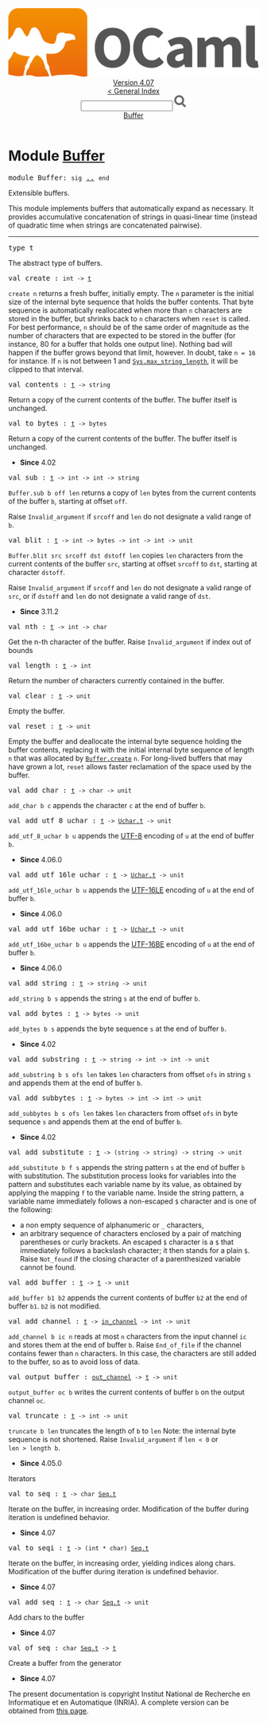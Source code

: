<!-- ((! set title API !)) ((! set documentation !)) ((! set api !)) ((! set nobreadcrumb !)) -->
<div class="api"><header><nav class="toc brand"><a class="brand" href="https://ocaml.org/"><img src="colour-logo-gray.svg" class="svg" alt="OCaml"></a></nav><nav class="toc"><div class="toc_version"><a href="/docs" id="version-select">Version 4.07</a></div><a href="index.html">&lt; General Index</a><div class="api_search"><input type="text" name="apisearch" id="api_search" oninput="mySearch(false);" onkeypress="this.oninput();" onclick="this.oninput();" onpaste="this.oninput();">
<img src="search_icon.svg" alt="Search" class="svg" onclick="mySearch(false)"></div>
<div id="search_results"></div><div class="toc_title"><a href="#top">Buffer</a></div><ul></ul></nav></header>

<h1>Module <a href="type_Buffer.html">Buffer</a></h1>

<pre><span id="MODULEBuffer"><span class="keyword">module</span> Buffer</span>: <code class="code"><span class="keyword">sig</span></code> <a href="Buffer.html">..</a> <code class="code"><span class="keyword">end</span></code></pre><div class="info module top">
<div class="info-desc">
<p>Extensible buffers.</p>

<p>This module implements buffers that automatically expand
   as necessary.  It provides accumulative concatenation of strings
   in quasi-linear time (instead of quadratic time when strings are
   concatenated pairwise).</p>
</div>
</div>
<hr width="100%">

<pre><span id="TYPEt"><span class="keyword">type</span> <code class="type"></code>t</span> </pre>
<div class="info ">
<div class="info-desc">
<p>The abstract type of buffers.</p>
</div>
</div>


<pre><span id="VALcreate"><span class="keyword">val</span> create</span> : <code class="type">int -&gt; <a href="Buffer.html#TYPEt">t</a></code></pre><div class="info ">
<div class="info-desc">
<p><code class="code">create&nbsp;n</code> returns a fresh buffer, initially empty.
   The <code class="code">n</code> parameter is the initial size of the internal byte sequence
   that holds the buffer contents. That byte sequence is automatically
   reallocated when more than <code class="code">n</code> characters are stored in the buffer,
   but shrinks back to <code class="code">n</code> characters when <code class="code">reset</code> is called.
   For best performance, <code class="code">n</code> should be of the same order of magnitude
   as the number of characters that are expected to be stored in
   the buffer (for instance, 80 for a buffer that holds one output
   line).  Nothing bad will happen if the buffer grows beyond that
   limit, however. In doubt, take <code class="code">n&nbsp;=&nbsp;16</code> for instance.
   If <code class="code">n</code> is not between 1 and <a href="Sys.html#VALmax_string_length"><code class="code"><span class="constructor">Sys</span>.max_string_length</code></a>, it will
   be clipped to that interval.</p>
</div>
</div>

<pre><span id="VALcontents"><span class="keyword">val</span> contents</span> : <code class="type"><a href="Buffer.html#TYPEt">t</a> -&gt; string</code></pre><div class="info ">
<div class="info-desc">
<p>Return a copy of the current contents of the buffer.
    The buffer itself is unchanged.</p>
</div>
</div>

<pre><span id="VALto_bytes"><span class="keyword">val</span> to_bytes</span> : <code class="type"><a href="Buffer.html#TYPEt">t</a> -&gt; bytes</code></pre><div class="info ">
<div class="info-desc">
<p>Return a copy of the current contents of the buffer.
    The buffer itself is unchanged.</p>
</div>
<ul class="info-attributes">
<li><b>Since</b> 4.02</li>
</ul>
</div>

<pre><span id="VALsub"><span class="keyword">val</span> sub</span> : <code class="type"><a href="Buffer.html#TYPEt">t</a> -&gt; int -&gt; int -&gt; string</code></pre><div class="info ">
<div class="info-desc">
<p><code class="code"><span class="constructor">Buffer</span>.sub&nbsp;b&nbsp;off&nbsp;len</code> returns a copy of <code class="code">len</code> bytes from the
    current contents of the buffer <code class="code">b</code>, starting at offset <code class="code">off</code>.</p>

<p>Raise <code class="code"><span class="constructor">Invalid_argument</span></code> if <code class="code">srcoff</code> and <code class="code">len</code> do not designate a valid
    range of <code class="code">b</code>.</p>
</div>
</div>

<pre><span id="VALblit"><span class="keyword">val</span> blit</span> : <code class="type"><a href="Buffer.html#TYPEt">t</a> -&gt; int -&gt; bytes -&gt; int -&gt; int -&gt; unit</code></pre><div class="info ">
<div class="info-desc">
<p><code class="code"><span class="constructor">Buffer</span>.blit&nbsp;src&nbsp;srcoff&nbsp;dst&nbsp;dstoff&nbsp;len</code> copies <code class="code">len</code> characters from
   the current contents of the buffer <code class="code">src</code>, starting at offset <code class="code">srcoff</code>
   to <code class="code">dst</code>, starting at character <code class="code">dstoff</code>.</p>

<p>Raise <code class="code"><span class="constructor">Invalid_argument</span></code> if <code class="code">srcoff</code> and <code class="code">len</code> do not designate a valid
   range of <code class="code">src</code>, or if <code class="code">dstoff</code> and <code class="code">len</code> do not designate a valid
   range of <code class="code">dst</code>.</p>
</div>
<ul class="info-attributes">
<li><b>Since</b> 3.11.2</li>
</ul>
</div>

<pre><span id="VALnth"><span class="keyword">val</span> nth</span> : <code class="type"><a href="Buffer.html#TYPEt">t</a> -&gt; int -&gt; char</code></pre><div class="info ">
<div class="info-desc">
<p>Get the n-th character of the buffer. Raise <code class="code"><span class="constructor">Invalid_argument</span></code> if
    index out of bounds</p>
</div>
</div>

<pre><span id="VALlength"><span class="keyword">val</span> length</span> : <code class="type"><a href="Buffer.html#TYPEt">t</a> -&gt; int</code></pre><div class="info ">
<div class="info-desc">
<p>Return the number of characters currently contained in the buffer.</p>
</div>
</div>

<pre><span id="VALclear"><span class="keyword">val</span> clear</span> : <code class="type"><a href="Buffer.html#TYPEt">t</a> -&gt; unit</code></pre><div class="info ">
<div class="info-desc">
<p>Empty the buffer.</p>
</div>
</div>

<pre><span id="VALreset"><span class="keyword">val</span> reset</span> : <code class="type"><a href="Buffer.html#TYPEt">t</a> -&gt; unit</code></pre><div class="info ">
<div class="info-desc">
<p>Empty the buffer and deallocate the internal byte sequence holding the
   buffer contents, replacing it with the initial internal byte sequence
   of length <code class="code">n</code> that was allocated by <a href="Buffer.html#VALcreate"><code class="code"><span class="constructor">Buffer</span>.create</code></a> <code class="code">n</code>.
   For long-lived buffers that may have grown a lot, <code class="code">reset</code> allows
   faster reclamation of the space used by the buffer.</p>
</div>
</div>

<pre><span id="VALadd_char"><span class="keyword">val</span> add_char</span> : <code class="type"><a href="Buffer.html#TYPEt">t</a> -&gt; char -&gt; unit</code></pre><div class="info ">
<div class="info-desc">
<p><code class="code">add_char&nbsp;b&nbsp;c</code> appends the character <code class="code">c</code> at the end of buffer <code class="code">b</code>.</p>
</div>
</div>

<pre><span id="VALadd_utf_8_uchar"><span class="keyword">val</span> add_utf_8_uchar</span> : <code class="type"><a href="Buffer.html#TYPEt">t</a> -&gt; <a href="Uchar.html#TYPEt">Uchar.t</a> -&gt; unit</code></pre><div class="info ">
<div class="info-desc">
<p><code class="code">add_utf_8_uchar&nbsp;b&nbsp;u</code> appends the <a href="https://tools.ietf.org/html/rfc3629">
    UTF-8</a> encoding of <code class="code">u</code> at the end of buffer <code class="code">b</code>.</p>
</div>
<ul class="info-attributes">
<li><b>Since</b> 4.06.0</li>
</ul>
</div>

<pre><span id="VALadd_utf_16le_uchar"><span class="keyword">val</span> add_utf_16le_uchar</span> : <code class="type"><a href="Buffer.html#TYPEt">t</a> -&gt; <a href="Uchar.html#TYPEt">Uchar.t</a> -&gt; unit</code></pre><div class="info ">
<div class="info-desc">
<p><code class="code">add_utf_16le_uchar&nbsp;b&nbsp;u</code> appends the
    <a href="https://tools.ietf.org/html/rfc2781">UTF-16LE</a> encoding of <code class="code">u</code>
    at the end of buffer <code class="code">b</code>.</p>
</div>
<ul class="info-attributes">
<li><b>Since</b> 4.06.0</li>
</ul>
</div>

<pre><span id="VALadd_utf_16be_uchar"><span class="keyword">val</span> add_utf_16be_uchar</span> : <code class="type"><a href="Buffer.html#TYPEt">t</a> -&gt; <a href="Uchar.html#TYPEt">Uchar.t</a> -&gt; unit</code></pre><div class="info ">
<div class="info-desc">
<p><code class="code">add_utf_16be_uchar&nbsp;b&nbsp;u</code> appends the
    <a href="https://tools.ietf.org/html/rfc2781">UTF-16BE</a> encoding of <code class="code">u</code>
    at the end of buffer <code class="code">b</code>.</p>
</div>
<ul class="info-attributes">
<li><b>Since</b> 4.06.0</li>
</ul>
</div>

<pre><span id="VALadd_string"><span class="keyword">val</span> add_string</span> : <code class="type"><a href="Buffer.html#TYPEt">t</a> -&gt; string -&gt; unit</code></pre><div class="info ">
<div class="info-desc">
<p><code class="code">add_string&nbsp;b&nbsp;s</code> appends the string <code class="code">s</code> at the end of buffer <code class="code">b</code>.</p>
</div>
</div>

<pre><span id="VALadd_bytes"><span class="keyword">val</span> add_bytes</span> : <code class="type"><a href="Buffer.html#TYPEt">t</a> -&gt; bytes -&gt; unit</code></pre><div class="info ">
<div class="info-desc">
<p><code class="code">add_bytes&nbsp;b&nbsp;s</code> appends the byte sequence <code class="code">s</code> at the end of buffer <code class="code">b</code>.</p>
</div>
<ul class="info-attributes">
<li><b>Since</b> 4.02</li>
</ul>
</div>

<pre><span id="VALadd_substring"><span class="keyword">val</span> add_substring</span> : <code class="type"><a href="Buffer.html#TYPEt">t</a> -&gt; string -&gt; int -&gt; int -&gt; unit</code></pre><div class="info ">
<div class="info-desc">
<p><code class="code">add_substring&nbsp;b&nbsp;s&nbsp;ofs&nbsp;len</code> takes <code class="code">len</code> characters from offset
   <code class="code">ofs</code> in string <code class="code">s</code> and appends them at the end of buffer <code class="code">b</code>.</p>
</div>
</div>

<pre><span id="VALadd_subbytes"><span class="keyword">val</span> add_subbytes</span> : <code class="type"><a href="Buffer.html#TYPEt">t</a> -&gt; bytes -&gt; int -&gt; int -&gt; unit</code></pre><div class="info ">
<div class="info-desc">
<p><code class="code">add_subbytes&nbsp;b&nbsp;s&nbsp;ofs&nbsp;len</code> takes <code class="code">len</code> characters from offset
    <code class="code">ofs</code> in byte sequence <code class="code">s</code> and appends them at the end of buffer <code class="code">b</code>.</p>
</div>
<ul class="info-attributes">
<li><b>Since</b> 4.02</li>
</ul>
</div>

<pre><span id="VALadd_substitute"><span class="keyword">val</span> add_substitute</span> : <code class="type"><a href="Buffer.html#TYPEt">t</a> -&gt; (string -&gt; string) -&gt; string -&gt; unit</code></pre><div class="info ">
<div class="info-desc">
<p><code class="code">add_substitute&nbsp;b&nbsp;f&nbsp;s</code> appends the string pattern <code class="code">s</code> at the end
   of buffer <code class="code">b</code> with substitution.
   The substitution process looks for variables into
   the pattern and substitutes each variable name by its value, as
   obtained by applying the mapping <code class="code">f</code> to the variable name. Inside the
   string pattern, a variable name immediately follows a non-escaped
   <code class="code">$</code> character and is one of the following:</p>
<ul>
<li>a non empty sequence of alphanumeric or <code class="code">_</code> characters,</li>
<li>an arbitrary sequence of characters enclosed by a pair of
   matching parentheses or curly brackets.
   An escaped <code class="code">$</code> character is a <code class="code">$</code> that immediately follows a backslash
   character; it then stands for a plain <code class="code">$</code>.
   Raise <code class="code"><span class="constructor">Not_found</span></code> if the closing character of a parenthesized variable
   cannot be found.</li>
</ul>
</div>
</div>

<pre><span id="VALadd_buffer"><span class="keyword">val</span> add_buffer</span> : <code class="type"><a href="Buffer.html#TYPEt">t</a> -&gt; <a href="Buffer.html#TYPEt">t</a> -&gt; unit</code></pre><div class="info ">
<div class="info-desc">
<p><code class="code">add_buffer&nbsp;b1&nbsp;b2</code> appends the current contents of buffer <code class="code">b2</code>
   at the end of buffer <code class="code">b1</code>.  <code class="code">b2</code> is not modified.</p>
</div>
</div>

<pre><span id="VALadd_channel"><span class="keyword">val</span> add_channel</span> : <code class="type"><a href="Buffer.html#TYPEt">t</a> -&gt; <a href="Pervasives.html#TYPEin_channel">in_channel</a> -&gt; int -&gt; unit</code></pre><div class="info ">
<div class="info-desc">
<p><code class="code">add_channel&nbsp;b&nbsp;ic&nbsp;n</code> reads at most <code class="code">n</code> characters from the
   input channel <code class="code">ic</code> and stores them at the end of buffer <code class="code">b</code>.
   Raise <code class="code"><span class="constructor">End_of_file</span></code> if the channel contains fewer than <code class="code">n</code>
   characters. In this case, the characters are still added to
   the buffer, so as to avoid loss of data.</p>
</div>
</div>

<pre><span id="VALoutput_buffer"><span class="keyword">val</span> output_buffer</span> : <code class="type"><a href="Pervasives.html#TYPEout_channel">out_channel</a> -&gt; <a href="Buffer.html#TYPEt">t</a> -&gt; unit</code></pre><div class="info ">
<div class="info-desc">
<p><code class="code">output_buffer&nbsp;oc&nbsp;b</code> writes the current contents of buffer <code class="code">b</code>
   on the output channel <code class="code">oc</code>.</p>
</div>
</div>

<pre><span id="VALtruncate"><span class="keyword">val</span> truncate</span> : <code class="type"><a href="Buffer.html#TYPEt">t</a> -&gt; int -&gt; unit</code></pre><div class="info ">
<div class="info-desc">
<p><code class="code">truncate&nbsp;b&nbsp;len</code> truncates the length of <code class="code">b</code> to <code class="code">len</code>
  Note: the internal byte sequence is not shortened.
  Raise <code class="code"><span class="constructor">Invalid_argument</span></code> if <code class="code">len&nbsp;&lt;&nbsp;0</code> or <code class="code">len&nbsp;&gt;&nbsp;length&nbsp;b</code>.</p>
</div>
<ul class="info-attributes">
<li><b>Since</b> 4.05.0</li>
</ul>
</div>
<h7 id="6_Iterators">Iterators</h7>
<pre><span id="VALto_seq"><span class="keyword">val</span> to_seq</span> : <code class="type"><a href="Buffer.html#TYPEt">t</a> -&gt; char <a href="Seq.html#TYPEt">Seq.t</a></code></pre><div class="info ">
<div class="info-desc">
<p>Iterate on the buffer, in increasing order.
    Modification of the buffer during iteration is undefined behavior.</p>
</div>
<ul class="info-attributes">
<li><b>Since</b> 4.07</li>
</ul>
</div>

<pre><span id="VALto_seqi"><span class="keyword">val</span> to_seqi</span> : <code class="type"><a href="Buffer.html#TYPEt">t</a> -&gt; (int * char) <a href="Seq.html#TYPEt">Seq.t</a></code></pre><div class="info ">
<div class="info-desc">
<p>Iterate on the buffer, in increasing order, yielding indices along chars.
    Modification of the buffer during iteration is undefined behavior.</p>
</div>
<ul class="info-attributes">
<li><b>Since</b> 4.07</li>
</ul>
</div>

<pre><span id="VALadd_seq"><span class="keyword">val</span> add_seq</span> : <code class="type"><a href="Buffer.html#TYPEt">t</a> -&gt; char <a href="Seq.html#TYPEt">Seq.t</a> -&gt; unit</code></pre><div class="info ">
<div class="info-desc">
<p>Add chars to the buffer</p>
</div>
<ul class="info-attributes">
<li><b>Since</b> 4.07</li>
</ul>
</div>

<pre><span id="VALof_seq"><span class="keyword">val</span> of_seq</span> : <code class="type">char <a href="Seq.html#TYPEt">Seq.t</a> -&gt; <a href="Buffer.html#TYPEt">t</a></code></pre><div class="info ">
<div class="info-desc">
<p>Create a buffer from the generator</p>
</div>
<ul class="info-attributes">
<li><b>Since</b> 4.07</li>
</ul>
</div>

<div class="copyright">The present documentation is copyright Institut National de Recherche en Informatique et en Automatique (INRIA). A complete version can be obtained from <a href="http://caml.inria.fr/pub/docs/manual-ocaml/">this page</a>.</div></div>
